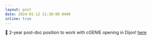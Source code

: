 ```yaml
---
layout: post
date: 2024-01-12 11:30:00-0400
inline: true
---
```


👤 2-year post-doc position to work with cGENIE opening in Dijon! [here](/assets/pdf/Post-doc_position_in_ESM_Dijon_France_APohl.pdf)

